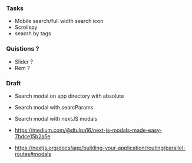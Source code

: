### Tasks

- Mobile search/full width search icon
- Scrollspy
- seacrh by tags
  
### Quistions ?

- Slider ?
- Rem ?

### Draft

- Search modal on app directory with absolute
- Search modal with searcParams
- Search modal with nextJS modals

- https://medium.com/@dtulpa16/next-js-modals-made-easy-7bdce15b2a5e
- https://nextjs.org/docs/app/building-your-application/routing/parallel-routes#modals